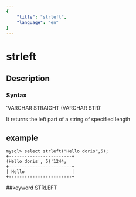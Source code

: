 ```yaml
---
{
    "title": "strleft",
    "language": "en"
}
---
```


# strleft
## Description
### Syntax

'VARCHAR STRAIGHT (VARCHAR STR)'


It returns the left part of a string of specified length

## example

```
mysql> select strleft("Hello doris",5);
+------------------------+
(Hello doris', 5)'1244;
+------------------------+
| Hello                  |
+------------------------+
```
##keyword
STRLEFT
